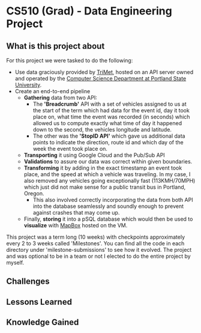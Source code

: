 # CS510 (Grad) - Data Engineering Project 

## What is this project about
For this project we were tasked to do the following:

- Use data graciously provided by [TriMet](https://trimet.org/about/), hosted on an API server owned and operated by the [Computer Science Department at Portland State University](https://www.pdx.edu/engineering/).
- Create an end-to-end pipeline
    - **Gathering** data from two API: 
        - The **'Breadcrumb'** API with a set of vehicles assigned to us at the start of the term which had data for the event id, day it took place on, what time the event was recorded (in seconds) which allowed us to compute exactly what time of day it happened down to the second, the vehicles longitude and latitude. 
        - The other was the **'StopID API'** which gave us additional data points to indicate the direction, route id and which day of the week the event took place on.
    - **Transporting** it using Google Cloud and the Pub/Sub API
    - **Validations** to assure our data was correct within given boundaries.
    - **Transforming** it by adding in the exact timestamp an event took place, and the speed at which a vehicle was traveling. In my case, I also removed any vehicles going exceptionally fast (113KMH/70MPH) which just did not make sense for a public transit bus in Portland, Oregon. 
       - This also involved correctly incorporating the data from both API into the database seamlessly and soundly enough to prevent against crashes that may come up.
    - Finally, **storing** it into a pSQL database which would then be used to **visualize** with [MapBox](https://www.mapbox.com/) hosted on the VM.

This project was a term long (10 weeks) with checkpoints approximately every 2 to 3 weeks called 'Milestones'. You can find all the code in each directory under 'milestone-submissions' to see how it evolved. The project and was optional to be in a team or not I elected to do the entire project by myself.

## Challenges

## Lessons Learned

## Knowledge Gained